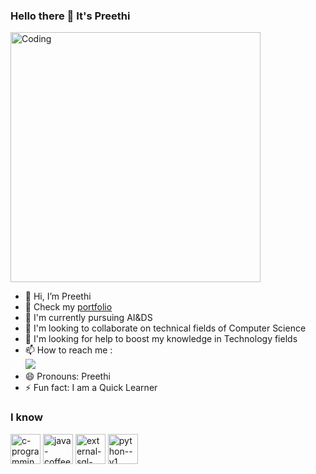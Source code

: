 ### Hello there 👋 It's Preethi

<img align="center" alt="Coding" width="400" src="https://user-images.githubusercontent.com/59734313/157189039-c09b3e38-9f42-42c0-ab54-14f1574190a7.gif">

- 👋 Hi, I’m Preethi
- 🔭 Check my [portfolio](https://preethi.web.app/)
- 🌱 I'm currently pursuing AI&DS
- 🤝 I'm looking to collaborate on technical fields of Computer Science
- 🤔 I'm looking for help to boost my knowledge in Technology fields
- 📫 How to reach me :
   <br />   [<img src="https://img.shields.io/badge/LinkedIn-0077B5?style=for-the-badge&logo=linkedin&logoColor=white" />](https://www.linkedin.com/in/preethi-subramani-70b15225a)
- 😄 Pronouns: Preethi
- ⚡ Fun fact: I am a Quick Learner

 ### I know 
 <img width="48" height="48" src="https://img.icons8.com/color/48/c-programming.png" alt="c-programming"/> <img width="48" height="48" src="https://img.icons8.com/color/48/java-coffee-cup-logo--v1.png" alt="java-coffee-cup-logo--v1"/> 
 <img width="48" height="48" src="https://img.icons8.com/external-soft-fill-juicy-fish/60/external-sql-coding-and-development-soft-fill-soft-fill-juicy-fish.png" alt="external-sql-coding-and-development-soft-fill-soft-fill-juicy-fish"/> <img width="48" height="48" src="https://img.icons8.com/color/48/python--v1.png" alt="python--v1"/> 
  

